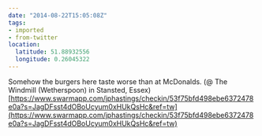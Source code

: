 ```yaml
---
date: "2014-08-22T15:05:08Z"
tags:
- imported
- from-twitter
location:
  latitude: 51.88932556
  longitude: 0.26045322
---
```

Somehow the burgers here taste worse than at McDonalds. \(@ The Windmill \(Wetherspoon\) in Stansted, Essex\) [https://www.swarmapp.com/jphastings/checkin/53f75bfd498ebe6372478e0a?s=JagDFsst4dOBoUcyum0xHUkQsHc&ref=tw](https://www.swarmapp.com/jphastings/checkin/53f75bfd498ebe6372478e0a?s=JagDFsst4dOBoUcyum0xHUkQsHc&ref=tw)
